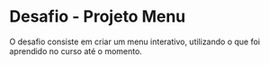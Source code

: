 # Desafio - Projeto Menu

O desafio consiste em criar um menu interativo, utilizando o que foi aprendido no curso até o momento.
